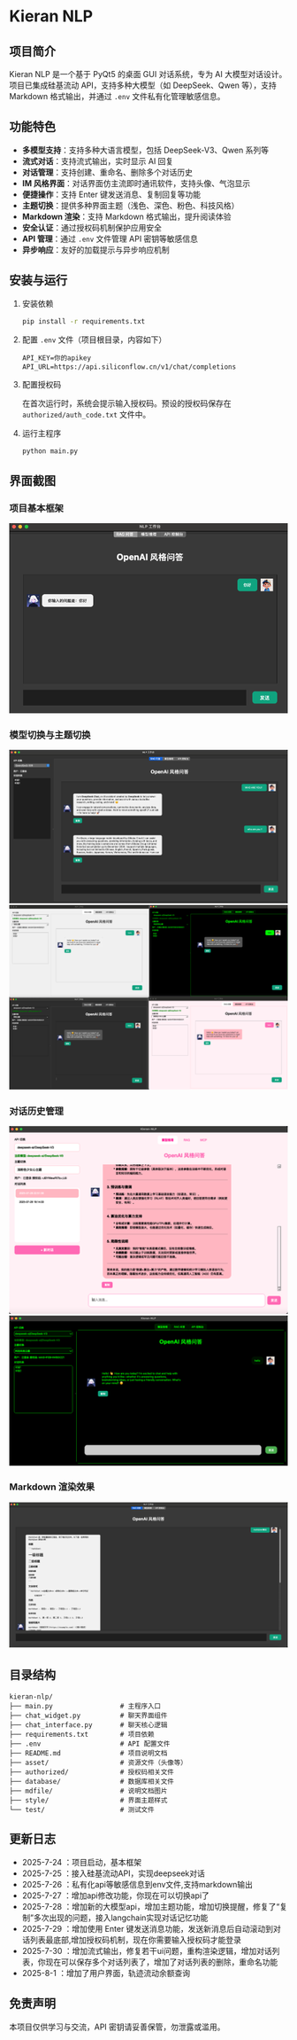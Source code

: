 # Kieran NLP

## 项目简介

Kieran NLP 是一个基于 PyQt5 的桌面 GUI 对话系统，专为 AI 大模型对话设计。项目已集成硅基流动 API，支持多种大模型（如 DeepSeek、Qwen 等），支持 Markdown 格式输出，并通过 `.env` 文件私有化管理敏感信息。

## 功能特色

- **多模型支持**：支持多种大语言模型，包括 DeepSeek-V3、Qwen 系列等
- **流式对话**：支持流式输出，实时显示 AI 回复
- **对话管理**：支持创建、重命名、删除多个对话历史
- **IM 风格界面**：对话界面仿主流即时通讯软件，支持头像、气泡显示
- **便捷操作**：支持 Enter 键发送消息、复制回复等功能
- **主题切换**：提供多种界面主题（浅色、深色、粉色、科技风格）
- **Markdown 渲染**：支持 Markdown 格式输出，提升阅读体验
- **安全认证**：通过授权码机制保护应用安全
- **API 管理**：通过 `.env` 文件管理 API 密钥等敏感信息
- **异步响应**：友好的加载提示与异步响应机制

## 安装与运行

1. 安装依赖

   ```bash
   pip install -r requirements.txt
   ```

2. 配置 `.env` 文件（项目根目录，内容如下）

   ```env
   API_KEY=你的apikey
   API_URL=https://api.siliconflow.cn/v1/chat/completions
   ```

3. 配置授权码
   
   在首次运行时，系统会提示输入授权码。预设的授权码保存在 `authorized/auth_code.txt` 文件中。

4. 运行主程序

   ```bash
   python main.py
   ```

## 界面截图

### 项目基本框架
![项目启动，基本框架](./mdfile/image.png)

### 模型切换与主题切换
![增加api切换功能](./mdfile/image4.png)
![增加api切换功能](./mdfile/image5.png)

### 对话历史管理
![增加流式输出，修复若干ui问题，重构渲染逻辑，增加对话列表](./mdfile/image7.png)
![增加流式输出，修复若干ui问题，重构渲染逻辑，增加对话列表](./mdfile/image6.png)

### Markdown 渲染效果
![私有化api等敏感信息到env文件,支持markdown输出](./mdfile/image3.png)

## 目录结构

```
kieran-nlp/
├── main.py                 # 主程序入口
├── chat_widget.py          # 聊天界面组件
├── chat_interface.py       # 聊天核心逻辑
├── requirements.txt        # 项目依赖
├── .env                    # API 配置文件
├── README.md               # 项目说明文档
├── asset/                  # 资源文件（头像等）
├── authorized/             # 授权码相关文件
├── database/               # 数据库相关文件
├── mdfile/                 # 说明文档图片
├── style/                  # 界面主题样式
└── test/                   # 测试文件
```

## 更新日志

- 2025-7-24 ：项目启动，基本框架
- 2025-7-25 ：接入硅基流动API，实现deepseek对话
- 2025-7-26 ：私有化api等敏感信息到env文件,支持markdown输出
- 2025-7-27 ：增加api修改功能，你现在可以切换api了
- 2025-7-28 ：增加新的大模型api，增加主题功能，增加切换提醒，修复了“复制”多次出现的问题，接入langchain实现对话记忆功能
- 2025-7-29 ：增加使用 Enter 键发送消息功能，发送新消息后自动滚动到对话列表最底部,增加授权码机制，现在你需要输入授权码才能登录
- 2025-7-30 ：增加流式输出，修复若干ui问题，重构渲染逻辑，增加对话列表，你现在可以保存多个对话列表了，增加了对话列表的删除，重命名功能
- 2025-8-1 ：增加了用户界面，轨迹流动余额查询

## 免责声明

本项目仅供学习与交流，API 密钥请妥善保管，勿泄露或滥用。
